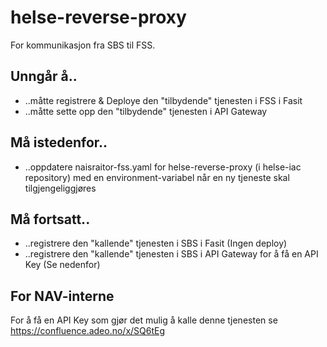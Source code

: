 # helse-reverse-proxy

For kommunikasjon fra SBS til FSS.

## Unngår å..
- ..måtte registrere & Deploye den "tilbydende" tjenesten i FSS i Fasit
- ..måtte sette opp den "tilbydende" tjenesten i API Gateway

## Må istedenfor..
- ..oppdatere naisraitor-fss.yaml for helse-reverse-proxy (i helse-iac repository) med en environment-variabel når en ny tjeneste skal tilgjengeliggjøres

## Må fortsatt..
- ..registrere den "kallende" tjenesten i SBS i Fasit (Ingen deploy)
- ..registrere den "kallende" tjenesten i SBS i API Gateway for å få en API Key (Se nedenfor)

## For NAV-interne
For å få en API Key som gjør det mulig å kalle denne tjenesten se https://confluence.adeo.no/x/SQ6tEg


